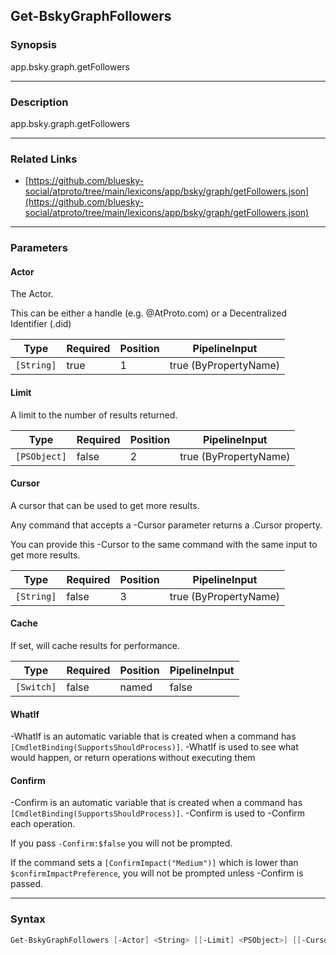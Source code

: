 Get-BskyGraphFollowers
----------------------




### Synopsis
app.bsky.graph.getFollowers



---


### Description

app.bsky.graph.getFollowers



---


### Related Links
* [https://github.com/bluesky-social/atproto/tree/main/lexicons/app/bsky/graph/getFollowers.json](https://github.com/bluesky-social/atproto/tree/main/lexicons/app/bsky/graph/getFollowers.json)





---


### Parameters
#### **Actor**

The Actor.

This can be either a handle (e.g. @AtProto.com) or a Decentralized Identifier (.did)






|Type      |Required|Position|PipelineInput        |
|----------|--------|--------|---------------------|
|`[String]`|true    |1       |true (ByPropertyName)|



#### **Limit**

A limit to the number of results returned.






|Type        |Required|Position|PipelineInput        |
|------------|--------|--------|---------------------|
|`[PSObject]`|false   |2       |true (ByPropertyName)|



#### **Cursor**

A cursor that can be used to get more results.

Any command that accepts a -Cursor parameter returns a .Cursor property.

You can provide this -Cursor to the same command with the same input to get more results.






|Type      |Required|Position|PipelineInput        |
|----------|--------|--------|---------------------|
|`[String]`|false   |3       |true (ByPropertyName)|



#### **Cache**

If set, will cache results for performance.






|Type      |Required|Position|PipelineInput|
|----------|--------|--------|-------------|
|`[Switch]`|false   |named   |false        |



#### **WhatIf**
-WhatIf is an automatic variable that is created when a command has ```[CmdletBinding(SupportsShouldProcess)]```.
-WhatIf is used to see what would happen, or return operations without executing them
#### **Confirm**
-Confirm is an automatic variable that is created when a command has ```[CmdletBinding(SupportsShouldProcess)]```.
-Confirm is used to -Confirm each operation.

If you pass ```-Confirm:$false``` you will not be prompted.


If the command sets a ```[ConfirmImpact("Medium")]``` which is lower than ```$confirmImpactPreference```, you will not be prompted unless -Confirm is passed.



---


### Syntax
```PowerShell
Get-BskyGraphFollowers [-Actor] <String> [[-Limit] <PSObject>] [[-Cursor] <String>] [-Cache] [-WhatIf] [-Confirm] [<CommonParameters>]
```
